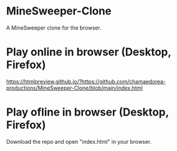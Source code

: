 # MineSweeper-Clone
 A MineSweeper clone for the browser.
# Play online in browser (Desktop, Firefox)
 https://htmlpreview.github.io/?https://github.com/chamaedorea-productions/MineSweeper-Clone/blob/main/index.html
# Play ofline in browser (Desktop, Firefox) 
 Download the repo and open "index.html" in your browser.
